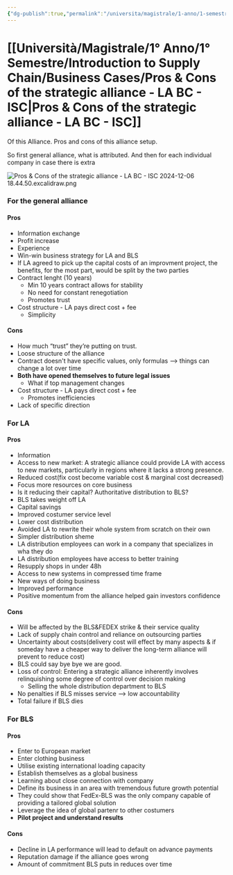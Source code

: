 ```yaml
---
{"dg-publish":true,"permalink":"/universita/magistrale/1-anno/1-semestre/introduction-to-supply-chain/business-cases/pros-and-cons-of-the-strategic-alliance-la-bc-isc/"}
---
```


# [[Università/Magistrale/1° Anno/1° Semestre/Introduction to Supply Chain/Business Cases/Pros & Cons of the strategic alliance - LA BC - ISC\|Pros & Cons of the strategic alliance - LA BC - ISC]]


Of this Alliance. Pros and cons of this alliance setup.

So first general alliance, what is attributed. And then for each individual company in case there is extra

![Pros & Cons of the strategic alliance - LA BC - ISC 2024-12-06 18.44.50.excalidraw.png](/img/user/Universit%C3%A0/Magistrale/1%C2%B0%20Anno/1%C2%B0%20Semestre/Introduction%20to%20Supply%20Chain/Business%20Cases/Allegati/Pros%20&%20Cons%20of%20the%20strategic%20alliance%20-%20LA%20BC%20-%20ISC%202024-12-06%2018.44.50.excalidraw.png)


### For the general alliance

#### Pros

- Information exchange
- Profit increase
- Experience
- Win-win business strategy for LA and BLS
- If LA agreed to pick up the capital costs of an improvment project, the benefits, for the most part, would be split by the two parties
- Contract lenght (10 years)
	- Min 10 years contract allows for stability
	- No need for constant renegotiation
	- Promotes trust
- Cost structure - LA pays direct cost + fee
	- Simplicity

#### Cons

- How much “trust” they’re putting on trust.
- Loose structure of the alliance
- Contract doesn't have specific values, only formulas --> things can change a lot over time
- **Both have opened themselves to future legal issues**
	- What if top management changes
- Cost structure - LA pays direct cost + fee
	- Promotes inefficiencies
- Lack of specific direction

### For LA

#### Pros

- Information
- Access to new market: A strategic alliance could provide LA with access to new markets, particularly in regions where it lacks a strong presence.
- Reduced cost(fix cost become variable cost & marginal cost decreased)
- Focus more resources on core business
- Is it reducing their capital? Authoritative distribution to BLS?
- BLS takes weight off LA
- Capital savings
- Improved costumer service level
- Lower cost distribution
- Avoided LA to rewrite their whole system from scratch on their own
- Simpler distribution sheme
- LA distribution employees can work in a company that specializes in wha they do
- LA distribution employees have access to better training
- Resupply shops in under 48h
- Access to new systems in compressed time frame
- New ways of doing business
- Improved performance
- Positive momentum from the alliance helped gain investors confidence


#### Cons

- Will be affected by the BLS&FEDEX strike & their service quality
- Lack of supply chain control and reliance on outsourcing parties
- Uncertainty about costs(delivery cost will effect by many aspects & if someday have a cheaper way to deliver the long-term alliance will prevent to reduce cost)
- BLS could say bye bye we are good.
- Loss of control: Entering a strategic alliance inherently involves relinquishing some degree of control over decision making
	- Selling the whole distribution department to BLS
- No penalties if BLS misses service --> low accountability
- Total failure if BLS dies

### For BLS

#### Pros

- Enter to European market
- Enter clothing business
- Utilise existing international loading capacity
- Establish themselves as a global business
- Learning about close connection with company
- Define its business in an area with tremendous future growth potential
- They could show that FedEx-BLS was the only company capable of providing a tailored global solution
- Leverage the idea of global partenr to other costumers
- **Pilot project and understand results**

#### Cons 

- Decline in LA performance will lead to default on advance payments
- Reputation damage if the alliance goes wrong
- Amount of commitment BLS puts in reduces over time



